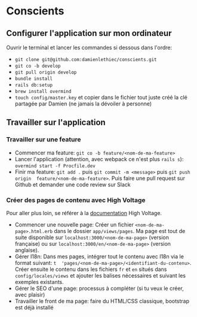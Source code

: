 # Conscients

## Configurer l'application sur mon ordinateur

Ouvrir le terminal et lancer les commandes si dessous dans l'ordre:
- `git clone git@github.com:damienlethiec/conscients.git`
- `git co -b develop`
- `git pull origin develop`
- `bundle install`
- `rails db:setup`
- `brew install overmind`
- `touch config/master.key` et copier dans le fichier tout juste créé la clé partagée par Damien 
(ne jamais la dévoiler à personne)

## Travailler sur l'application

### Travailler sur une feature

- Commencer ma feature: `git co -b feature/<nom-de-ma-feature>`
- Lancer l'application (attention, avec webpack ce n'est plus `rails s`): `overmind start -f Procfile.dev`
- Finir ma feature: `git add .` puis `git commit -m <message>` puis `git push origin 
feature/<nom-de-ma-feature>`. Puis faire une pull request sur Github et demander une code review 
sur Slack

### Créer des pages de contenu avec High Voltage

Pour aller plus loin, se référer à la [documentation](https://github.com/thoughtbot/high_voltage)
 High Voltage.

- Commencer une nouvelle page: Créer un fichier `<nom-de-ma-page>.html.erb` dans le dossier 
`app/views/pages`. Ma page est tout de suite disponible sur `localhost:3000/<nom-de-ma-page>` 
(version française) ou sur `localhost:3000/en/<nom-de-ma-page>` (version anglaise).
- Gérer I18n: Dans mes pages, intégrer tout le contenu avec I18n via le format suivant: `t 
'pages/<nom-de-ma-page>/<identifiant-du-contenu>`. Créer ensuite le contenu dans les fichiers 
`fr` et `en` situés dans `config/locales/views` et ajouter les balises nécessaires et suivant les
 exemples existants.
 - Gérer le SEO d'une page: processus à compléter (si tu veux le créer, avec plaisir)
 - Travailler le front de ma page: faire du HTML/CSS classique, bootstrap est déjà installé
